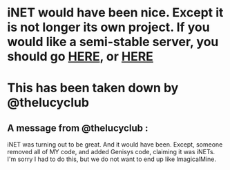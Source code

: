 # iNET would have been nice. Except it is not longer its own project. If you would like a semi-stable server, you should go [HERE](https://github.com/thelucyclub/iNET/), or [HERE](https://github.com/iTXTech/Genisys)
# This has been taken down by @thelucyclub
## A message from @thelucyclub :
iNET was turning out to be great. And it would have been. Except, someone removed all of MY code, and added Genisys code, claiming it was iNETs. I'm sorry I had to do this, but we do not want to end up like ImagicalMine.